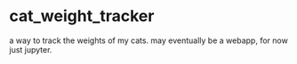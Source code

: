 # cat_weight_tracker
a way to track the weights of my cats. may eventually be a webapp, for now just jupyter. 
